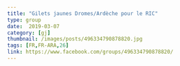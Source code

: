 ```yaml
---
title: "Gilets jaunes Dromes/Ardèche pour le RIC"
type: group
date:  2019-03-07
category: [gj]
thumbnail: /images/posts/496334790878820.jpg
tags: [FR,FR-ARA,26]
link: https://www.facebook.com/groups/496334790878820/
---
```

